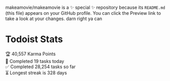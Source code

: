 makeamovie/makeamovie is a ✨ special ✨ repository because its `README.md` (this file) appears on your GitHub profile.
You can click the Preview link to take a look at your changes. darn right ya can

# Todoist Stats

<!-- TODO-IST:START -->
🏆  40,557 Karma Points           
🌸  Completed 19 tasks today           
✅  Completed 28,254 tasks so far           
⏳  Longest streak is 328 days
<!-- TODO-IST:END -->